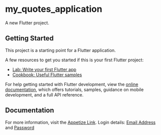 # my_quotes_application

A new Flutter project.

## Getting Started

This project is a starting point for a Flutter application.

A few resources to get you started if this is your first Flutter project:

- [Lab: Write your first Flutter app](https://docs.flutter.dev/get-started/codelab)
- [Cookbook: Useful Flutter samples](https://docs.flutter.dev/cookbook)

For help getting started with Flutter development, view the
[online documentation](https://docs.flutter.dev/), which offers tutorials,
samples, guidance on mobile development, and a full API reference.

## Documentation
For more information, visit the [Appetize Link](https://appetize.io/app/b_rbubq5iixb2fhbfvzhkch5p2sa).
Login details: [Email Address](ifechukwucnwachukwu@gmail.com) and [Password](ife1225NWA@)
